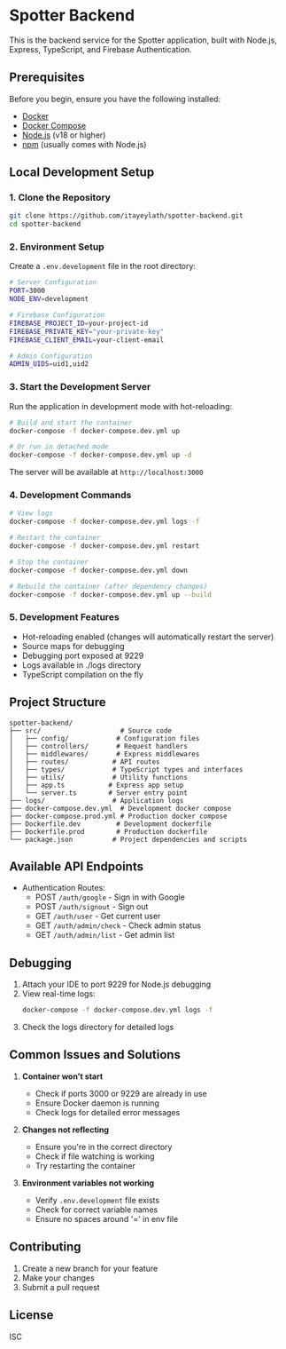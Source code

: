 # Spotter Backend

This is the backend service for the Spotter application, built with Node.js, Express, TypeScript, and Firebase Authentication.

## Prerequisites

Before you begin, ensure you have the following installed:

- [Docker](https://www.docker.com/get-started)
- [Docker Compose](https://docs.docker.com/compose/install/)
- [Node.js](https://nodejs.org/) (v18 or higher)
- [npm](https://www.npmjs.com/) (usually comes with Node.js)

## Local Development Setup

### 1. Clone the Repository

```bash
git clone https://github.com/itayeylath/spotter-backend.git
cd spotter-backend
```

### 2. Environment Setup

Create a `.env.development` file in the root directory:

```bash
# Server Configuration
PORT=3000
NODE_ENV=development

# Firebase Configuration
FIREBASE_PROJECT_ID=your-project-id
FIREBASE_PRIVATE_KEY="your-private-key"
FIREBASE_CLIENT_EMAIL=your-client-email

# Admin Configuration
ADMIN_UIDS=uid1,uid2
```

### 3. Start the Development Server

Run the application in development mode with hot-reloading:

```bash
# Build and start the container
docker-compose -f docker-compose.dev.yml up

# Or run in detached mode
docker-compose -f docker-compose.dev.yml up -d
```

The server will be available at `http://localhost:3000`

### 4. Development Commands

```bash
# View logs
docker-compose -f docker-compose.dev.yml logs -f

# Restart the container
docker-compose -f docker-compose.dev.yml restart

# Stop the container
docker-compose -f docker-compose.dev.yml down

# Rebuild the container (after dependency changes)
docker-compose -f docker-compose.dev.yml up --build
```

### 5. Development Features

- Hot-reloading enabled (changes will automatically restart the server)
- Source maps for debugging
- Debugging port exposed at 9229
- Logs available in ./logs directory
- TypeScript compilation on the fly

## Project Structure

```
spotter-backend/
├── src/                    # Source code
│   ├── config/            # Configuration files
│   ├── controllers/       # Request handlers
│   ├── middlewares/       # Express middlewares
│   ├── routes/           # API routes
│   ├── types/            # TypeScript types and interfaces
│   ├── utils/            # Utility functions
│   ├── app.ts           # Express app setup
│   └── server.ts        # Server entry point
├── logs/                 # Application logs
├── docker-compose.dev.yml  # Development docker compose
├── docker-compose.prod.yml # Production docker compose
├── Dockerfile.dev         # Development dockerfile
├── Dockerfile.prod        # Production dockerfile
└── package.json          # Project dependencies and scripts
```

## Available API Endpoints

- Authentication Routes:
  - POST `/auth/google` - Sign in with Google
  - POST `/auth/signout` - Sign out
  - GET `/auth/user` - Get current user
  - GET `/auth/admin/check` - Check admin status
  - GET `/auth/admin/list` - Get admin list

## Debugging

1. Attach your IDE to port 9229 for Node.js debugging
2. View real-time logs:
   ```bash
   docker-compose -f docker-compose.dev.yml logs -f
   ```
3. Check the logs directory for detailed logs

## Common Issues and Solutions

1. **Container won't start**

   - Check if ports 3000 or 9229 are already in use
   - Ensure Docker daemon is running
   - Check logs for detailed error messages

2. **Changes not reflecting**

   - Ensure you're in the correct directory
   - Check if file watching is working
   - Try restarting the container

3. **Environment variables not working**
   - Verify `.env.development` file exists
   - Check for correct variable names
   - Ensure no spaces around '=' in env file

## Contributing

1. Create a new branch for your feature
2. Make your changes
3. Submit a pull request

## License

ISC

